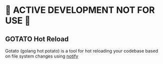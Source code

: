 # :construction: ACTIVE DEVELOPMENT NOT FOR USE :construction:

## GOTATO Hot Reload
Gotato (golang hot potato) is a tool for hot reloading your codebase based on file system changes using [notify](https://github.com/rjeczalik/notify)


